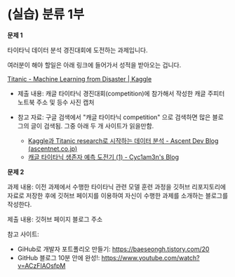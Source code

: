 # (실습) 분류 1부

**문제 1**

타이타닉 데이터 분석 경진대회에 도전하는 과제입니다.

여러분이 해야 할일은 아래 링크에 들어가서 성적을 받아오는 겁니다.

[Titanic - Machine Learning from Disaster | Kaggle](https://www.kaggle.com/c/titanic)

- 제출 내용: 캐글 타이타닉 경진대회(competition)에 참가해서 작성한 캐글 주피터 노트북 주소 및 등수 사진 캡처

- 참고 자료: 구글 검색에서 "캐글 타이타닉 competition" 으로 검색하면 많은 블로그의 글이 검색됨.
    그중 아래 두 개 사이트가 읽을만함.

    - [Kaggle과 Titanic research로 시작하는 데이터 분석 - Ascent Dev Blog (ascentnet.co.jp)](https://developers.ascentnet.co.jp/2017/11/24/kaggle-process-review/)    
    - [캐글 타이타닉 생존자 예측 도전기 (1) - Cyc1am3n's Blog](https://cyc1am3n.github.io/2018/10/09/my-first-kaggle-competition_titanic.html)

**문제 2**

과제 내용: 이전 과제에서 수행한 타이타닉 관련 모델 훈련 과정을 깃허브 리포지토리에 자료로 저장한 후에 깃허브 페이지를 이용하여 자신이 수행한 과제를 소개하는 블로그를 작성한다.

제출 내용: 깃허브 페이지 블로그 주소

참고 사이트:

- GiHub로 개발자 포트폴리오 만들기: https://baeseongh.tistory.com/20
- GitHub 블로그 10분 안에 완성!: https://www.youtube.com/watch?v=ACzFIAOsfpM
